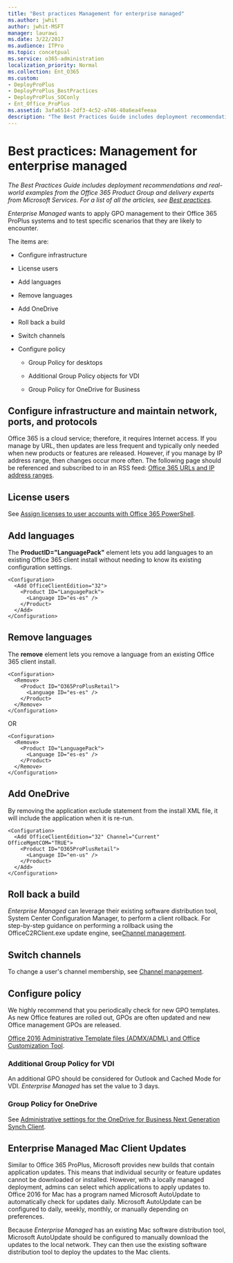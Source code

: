 ```yaml
---
title: "Best practices Management for enterprise managed"
ms.author: jwhit
author: jwhit-MSFT
manager: laurawi
ms.date: 3/22/2017
ms.audience: ITPro
ms.topic: concetpual
ms.service: o365-administration
localization_priority: Normal
ms.collection: Ent_O365
ms.custom:
- DeployProPlus
- DeployProPlus_BestPractices
- DeployProPlus_SOConly
- Ent_Office_ProPlus
ms.assetid: 3afa6514-2df3-4c52-a746-40a6ea4feeaa
description: "The Best Practices Guide includes deployment recommendations and real-world examples from the Office 365 Product Group and delivery experts from Microsoft Services. For a list of all the articles, see Best practices."
---
```


# Best practices: Management for enterprise managed

 *The Best Practices Guide includes deployment recommendations and real-world examples from the Office 365 Product Group and delivery experts from Microsoft Services. For a list of all the articles, see [Best practices](best-practices.md).* 
  
 *Enterprise Managed*  wants to apply GPO management to their Office 365 ProPlus systems and to test specific scenarios that they are likely to encounter.
  
The items are:
  
- Configure infrastructure
    
- License users
    
- Add languages
    
- Remove languages
    
- Add OneDrive
    
- Roll back a build
    
- Switch channels
    
- Configure policy
    
  - Group Policy for desktops
    
  - Additional Group Policy objects for VDI
    
  - Group Policy for OneDrive for Business
    
## Configure infrastructure and maintain network, ports, and protocols

Office 365 is a cloud service; therefore, it requires Internet access. If you manage by URL, then updates are less frequent and typically only needed when new products or features are released. However, if you manage by IP address range, then changes occur more often. The following page should be referenced and subscribed to in an RSS feed: [Office 365 URLs and IP address ranges](https://support.office.com/en-us/article/Office-365-URLs-and-IP-address-ranges-8548a211-3fe7-47cb-abb1-355ea5aa88a2?ui=en-US&amp;rs=en-US&amp;ad=US).
  
## License users

See [Assign licenses to user accounts with Office 365 PowerShell](https://technet.microsoft.com/en-us/library/dn771770.aspx).
  
## Add languages

The **ProductID="LanguagePack"** element lets you add languages to an existing Office 365 client install without needing to know its existing configuration settings.
  
```
<Configuration>
  <Add OfficeClientEdition="32">
    <Product ID="LanguagePack">
      <Language ID="es-es" />
    </Product>
  </Add>
</Configuration> 
```

## Remove languages

The **remove** element lets you remove a language from an existing Office 365 client install.
  
```
<Configuration>
  <Remove>
    <Product ID="O365ProPlusRetail">
      <Language ID="es-es" />
    </Product>
  </Remove>
</Configuration> 
```

OR
  
```
<Configuration>
  <Remove>
    <Product ID="LanguagePack">
      <Language ID="es-es" />
    </Product>
  </Remove>
</Configuration> 
```

## Add OneDrive

By removing the application exclude statement from the install XML file, it will include the application when it is re-run.
  
```
<Configuration>
  <Add OfficeClientEdition="32" Channel="Current" OfficeMgmtCOM="TRUE">
    <Product ID="O365ProPlusRetail">
      <Language ID="en-us" />
    </Product>
  </Add>
</Configuration> 
```

## Roll back a build

 *Enterprise Managed*  can leverage their existing software distribution tool, System Center Configuration Manager, to perform a client rollback. For step-by-step guidance on performing a rollback using the OfficeC2RClient.exe update engine, see[Channel management](http://www.deployoffice.com/preferred-practices/).
  
## Switch channels

To change a user's channel membership, see [Channel management](http://www.deployoffice.com/preferred-practices/).
  
## Configure policy

We highly recommend that you periodically check for new GPO templates. As new Office features are rolled out, GPOs are often updated and new Office management GPOs are released.
  
[Office 2016 Administrative Template files (ADMX/ADML) and Office Customization Tool](https://www.microsoft.com/en-us/download/details.aspx?id=49030).
  
### Additional Group Policy for VDI

An additional GPO should be considered for Outlook and Cached Mode for VDI.  *Enterprise Managed*  has set the value to 3 days.
  
### Group Policy for OneDrive

See [Administrative settings for the OneDrive for Business Next Generation Synch Client](https://support.office.com/en-us/article/Administrative-settings-for-the-new-OneDrive-sync-client-0ecb2cf5-8882-42b3-a6e9-be6bda30899c?ui=en-US&amp;rs=en-US&amp;ad=US).
  
## Enterprise Managed Mac Client Updates

Similar to Office 365 ProPlus, Microsoft provides new builds that contain application updates. This means that individual security or feature updates cannot be downloaded or installed. However, with a locally managed deployment, admins can select which applications to apply updates to. Office 2016 for Mac has a program named Microsoft AutoUpdate to automatically check for updates daily. Microsoft AutoUpdate can be configured to daily, weekly, monthly, or manually depending on preferences.
  
Because  *Enterprise Managed*  has an existing Mac software distribution tool, Microsoft AutoUpdate should be configured to manually download the updates to the local network. They can then use the existing software distribution tool to deploy the updates to the Mac clients.
  

